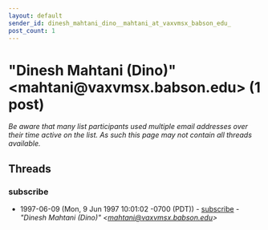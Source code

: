 ```yaml
---
layout: default
sender_id: dinesh_mahtani_dino__mahtani_at_vaxvmsx_babson_edu_
post_count: 1
---
```


# "Dinesh Mahtani (Dino)" <mahtani<span>@</span>vaxvmsx.babson.edu> (1 post)

_Be aware that many list participants used multiple email addresses over their time active on the list. As such this page may not contain all threads available._

## Threads

### subscribe
+ 1997-06-09 (Mon, 9 Jun 1997 10:01:02 -0700 (PDT)) - [subscribe](/archive/1997/06/4105a185a6a239654a37895989396e8858816fd7113d61c0508b4be2e8426f4e) - _"Dinesh Mahtani (Dino)" \<mahtani@vaxvmsx.babson.edu\>_

